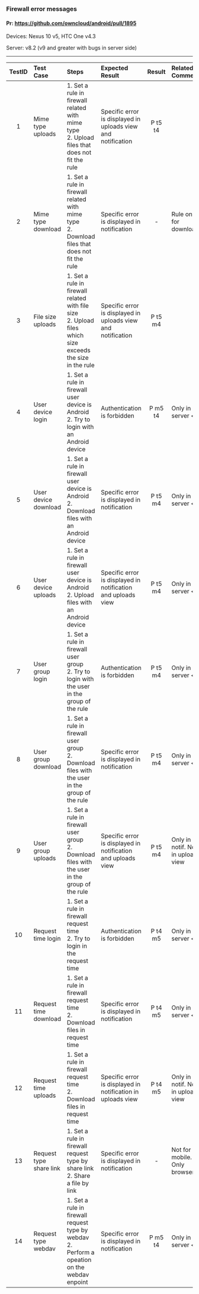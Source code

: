 ###  Firewall error messages 

#### Pr: https://github.com/owncloud/android/pull/1895

Devices: Nexus 10 v5, HTC One v4.3

Server: v8.2 (v9 and greater with bugs in server side)


---

 
| TestID | Test Case | Steps | Expected Result | Result | Related Comment |
| :----: | :-------- | :---- | :-------------- | :----: | :-------------- |
| 1 | Mime type uploads | 1. Set a rule in firewall related with mime type<br>2. Upload files that does not fit the rule  | Specific error is displayed in uploads view and notification | P t5 t4 |  |
| 2 | Mime type download | 1. Set a rule in firewall related with mime type<br>2. Download files that does not fit the rule  | Specific error is displayed in notification | - | Rule only for downloads |
| 3 | File size uploads | 1. Set a rule in firewall related with file size<br>2. Upload files which size exceeds the size in the rule | Specific error is displayed in uploads view and notification | P t5 m4|  |
| 4 | User device login | 1. Set a rule in firewall user device is Android<br>2. Try to login with an Android device  | Authentication is forbidden | P m5 t4 | Only in server < 9 |
| 5 | User device download | 1. Set a rule in firewall user device is Android<br>2. Download files with an Android device | Specific error is displayed in notification | P t5 m4 | Only in server < 9  |
| 6 | User device uploads | 1. Set a rule in firewall user device is Android<br>2. Upload files with an Android device | Specific error is displayed in notification and uploads view| P t5 m4 | Only in server < 9  |
| 7 | User group login | 1. Set a rule in firewall user group<br>2. Try to login with the user in the group of the rule | Authentication is forbidden | P t5 m4 | Only in server < 9 |
| 8 | User group download | 1. Set a rule in firewall user group<br>2. Download files with the user in the group of the rule | Specific error is displayed in notification | P t5 m4  | Only in server < 9 |
| 9 | User group uploads | 1. Set a rule in firewall user group<br>2. Download files with the user in the group of the rule | Specific error is displayed in notification and uploads view | P t5 m4 | Only in notif. Not in uploads view |
| 10 | Request time login | 1. Set a rule in firewall request time<br>2. Try to login in the request time | Authentication is forbidden | P t4 m5 | Only in server < 9 |
| 11 | Request time download | 1. Set a rule in firewall request time<br>2. Download files in request time | Specific error is displayed in notification | P t4 m5 | Only in server < 9 |
| 12 | Request time uploads | 1. Set a rule in firewall request time<br>2. Download files in request time | Specific error is displayed in notification in uploads view| P t4 m5 | Only in notif. Not in uploads view | 
| 13 | Request type share link | 1. Set a rule in firewall request type by share link<br>2. Share a file by link | Specific error is displayed in notification | - | Not for mobile. Only browsers |
| 14 | Request type webdav | 1. Set a rule in firewall request type by webdav<br>2. Perform a opeation on the webdav enpoint | Specific error is displayed in notification | P m5 t4 | Only in server < 9 |
